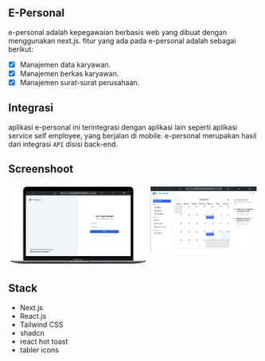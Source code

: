 <!-- style for columns and row -->
<style>
  .row {
    display: flex;
  }
  .column {
    flex: 50%;
    padding: 5px;
  }
</style>

## E-Personal
e-personal adalah kepegawaian berbasis web yang dibuat dengan menggunakan next.js. fitur yang ada pada e-personal adalah sebagai berikut:

- [x] Manajemen data karyawan.
- [x] Manajemen berkas karyawan.
- [x] Manajemen surat-surat perusahaan. 

## Integrasi
aplikasi e-personal ini terintegrasi dengan aplikasi lain seperti aplikasi service self employee, yang berjalan di mobile. e-personal merupakan hasil dari integrasi `API` disisi back-end.

<!-- screenshoot -->
## Screenshoot
<!-- 2 column -->
<div class="row">
  <div class="column">
    <img src="./demo/demo-1.png" alt="demo-1" width="100%">
  </div>
  <div class="column">
    <img src="./demo/demo-2.png" alt="demo-2" width="100%">
  </div>
</div>

## Stack
- Next.js
- React.js
- Tailwind CSS
- shadcn
- react hot toast
- tabler icons